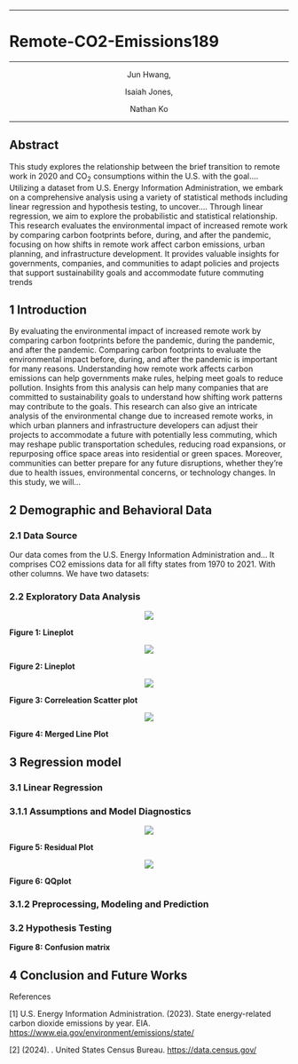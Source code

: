 

---

# Remote-CO2-Emissions189

---
<p align="center">
Jun Hwang,
</p>

<p align="center">
Isaiah Jones,
</p>

<p align="center">
Nathan Ko
</p>

---

## Abstract

This study explores the relationship between the brief transition to remote work in 2020 and $\mathrm{CO_2}$ consumptions within the U.S. with the goal.... Utilizing a dataset from  U.S. Energy Information Administration, we embark on a comprehensive analysis using a variety of statistical methods including linear regression and hypothesis testing, to uncover....  Through linear regression, we aim to explore the probabilistic and statistical relationship. This research evaluates the environmental impact of increased remote work by comparing carbon footprints before, during, and after the pandemic, focusing on how shifts in remote work affect carbon emissions, urban planning, and infrastructure development. It provides valuable insights for governments, companies, and communities to adapt policies and projects that support sustainability goals and accommodate future commuting trends





## 1 Introduction

By evaluating the environmental impact of increased remote work by comparing carbon footprints before the pandemic, during the pandemic, and after the pandemic. Comparing carbon footprints to evaluate the environmental impact before, during, and after the pandemic is important for many reasons. Understanding how remote work affects carbon emissions can help governments make rules, helping meet goals to reduce pollution. Insights from this analysis can help many companies that are committed to sustainability goals to understand how shifting work patterns may contribute to the goals. 
This research can also give an intricate analysis of the environmental change due to increased remote works, in which urban planners and infrastructure developers can adjust their projects to accommodate a future with potentially less commuting, which may reshape public transportation schedules, reducing road expansions, or repurposing office space areas into residential or green spaces. Moreover, communities can better prepare for any future disruptions, whether they’re due to health issues, environmental concerns, or technology changes. In this study, we will… 

## 2 Demographic and Behavioral Data
	
### 2.1 Data Source
Our data comes from the U.S. Energy Information Administration and... It comprises CO2 emissions data for all fifty states from 1970 to 2021. With other columns.
We have two datasets: 

	
### 2.2 Exploratory Data Analysis


<p align="center">
<img src = "images/lineplot_CO2.png">
	
**Figure 1: Lineplot**
</p>


<p align="center">
<img src = "images/lineplot_WFH.png">

**Figure 2: Lineplot**
</p>


<p align="center">
<img src = "images/corrplot.png">


**Figure 3: Correleation Scatter plot**
	</p>
</p>


<p align="center">
<img src = "images/merged_lineplot.png">
	
**Figure 4: Merged Line Plot**
</p>


## 3 Regression model
	
### 3.1 Linear Regression





### 3.1.1 Assumptions and Model Diagnostics

<p align="center">
<img src = "images/residual.png">

**Figure 5: Residual Plot**
		</p>
</p>

<p align="center">
<img src = "images/QQplot.png">
	<p align="center">

**Figure 6: QQplot**
		</p>
</p>



### 3.1.2 Preprocessing, Modeling and Prediction
	


	
### 3.2 Hypothesis Testing
	





	
**Figure 8: Confusion matrix**
</p>

	
## 4  Conclusion and Future Works
	


































References

[1] U.S. Energy Information Administration. (2023). State energy-related carbon dioxide emissions by year. EIA. 
		https://www.eia.gov/environment/emissions/state/
      
[2] (2024). . United States Census Bureau.
      https://data.census.gov/
      
